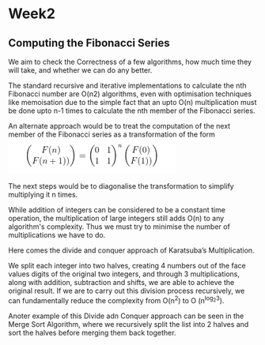 # Week2

## Computing the Fibonacci Series

We aim to check the Correctness of a few algorithms, how much time they will take, and whether we can do any better.

The standard recursive and iterative implementations to calculate the nth Fibonacci number are O(n2) algorithms, even with optimisation techniques like memoisation due to the simple fact that an upto O(n) multiplication must be done upto n-1 times to calculate the nth member of the Fibonacci series.

An alternate approach would be to treat the computation of the next member of the Fibonacci series as a transformation of the form 
![Linear Transformation](Fibonacci_as_a_linear_transformation.jpeg)

The next steps would be to diagonalise the transformation to simplify multiplying it n times.

While addition of integers can be considered to be a constant time operation, the multiplication of large integers still adds O(n) to any algorithm's complexity. Thus we must try to minimise the number of multiplications we have to do.

Here comes the divide and conquer approach of Karatsuba’s Multiplication.

We split each integer into two halves, creating 4 numbers out of the face values digits of the original two integers, and through 3 multiplications, along with addition, subtraction and shifts, we are able to achieve the original result. If we are to carry out this division process recursively, we can fundamentally reduce the complexity from O(n<sup>2</sup>) to O (n<sup>log<sub>2</sub>3</sup>).

Anoter example of this Divide adn Conquer approach can be seen in the Merge Sort Algorithm, where we recursively split the list into 2 halves and sort the halves before merging them back together.

